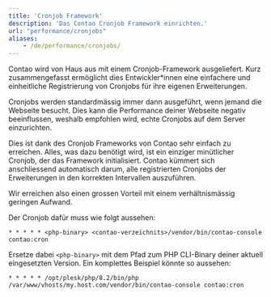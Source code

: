 ```yaml
---
title: 'Cronjob Framework'
description: 'Das Contao Cronjob Framework einrichten.'
url: "performance/cronjobs"
aliases:
    - /de/performance/cronjobs/
---
```


Contao wird von Haus aus mit einem Cronjob-Framework ausgeliefert. Kurz zusammengefasst ermöglicht dies
Entwickler*innen eine einfachere und einheitliche Registrierung von Cronjobs für ihre eigenen Erweiterungen.

Cronjobs werden standardmässig immer dann ausgeführt, wenn jemand die Webseite besucht. Dies kann die Performance 
deiner Webseite negativ beeinflussen, weshalb empfohlen wird, echte Cronjobs auf dem Server einzurichten.

Dies ist dank des Cronjob Frameworks von Contao sehr einfach zu erreichen. Alles, was dazu benötigt wird, ist ein
einziger minütlicher Cronjob, der das Framework initialisiert. Contao kümmert sich anschliessend automatisch darum, 
alle registrierten Cronjobs der Erweiterungen in den korrekten Intervallen auszuführen.

Wir erreichen also einen grossen Vorteil mit einem verhältnismässig geringen Aufwand.

Der Cronjob dafür muss wie folgt aussehen:

```
* * * * * <php-binary> <contao-verzeichnits>/vendor/bin/contao-console contao:cron
```

Ersetze dabei `<php-binary>` mit dem Pfad zum PHP CLI-Binary deiner aktuell eingesetzten Version. Ein komplettes
Beispiel könnte so aussehen:

```
* * * * * /opt/plesk/php/8.2/bin/php /var/www/vhosts/my.host.com/vendor/bin/contao-console contao:cron
```